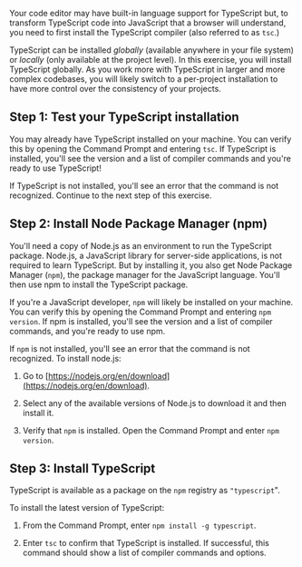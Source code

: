 Your code editor may have built-in language support for TypeScript but, to transform TypeScript code into JavaScript that a browser will understand, you need to first install the TypeScript compiler (also referred to as `tsc`.)

TypeScript can be installed *globally* (available anywhere in your file system) or *locally* (only available at the project level). In this exercise, you will install TypeScript globally. As you work more with TypeScript in larger and more complex codebases, you will likely switch to a per-project installation to have more control over the consistency of your projects.

## Step 1: Test your TypeScript installation

You may already have TypeScript installed on your machine. You can verify this by opening the Command Prompt and entering `tsc`. If TypeScript is installed, you'll see the version and a list of compiler commands and you're ready to use TypeScript!

If TypeScript is not installed, you'll see an error that the command is not recognized. Continue to the next step of this exercise.

## Step 2: Install Node Package Manager (npm)

You'll need a copy of Node.js as an environment to run the TypeScript package. Node.js, a JavaScript library for server-side applications, is not required to learn TypeScript. But by installing it, you also get Node Package Manager (``npm``), the package manager for the JavaScript language. You'll then use npm to install the TypeScript package.

If you're a JavaScript developer, ```npm``` will likely be installed on your machine. You can verify this by opening the Command Prompt and entering `npm version`. If npm is installed, you'll see the version and a list of compiler commands, and you're ready to use npm.

If `npm` is not installed, you'll see an error that the command is not recognized. To install node.js:

1. Go to [https://nodejs.org/en/download](https://nodejs.org/en/download).

1. Select any of the available versions of Node.js to download it and then install it.

1. Verify that `npm` is installed. Open the Command Prompt and enter `npm version`.

## Step 3: Install TypeScript

TypeScript is available as a package on the `npm` registry as `"typescript`".

To install the latest version of TypeScript:

1. From the Command Prompt, enter `npm install -g typescript`.

1. Enter `tsc` to confirm that TypeScript is installed. If successful, this command should show a list of compiler commands and options.

